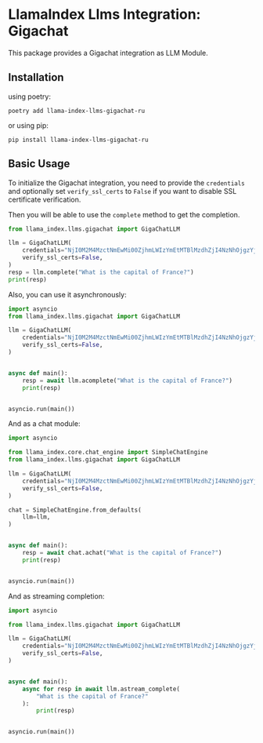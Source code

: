 # LlamaIndex Llms Integration: Gigachat

This package provides a Gigachat integration as LLM Module.

## Installation

using poetry:

```shell
poetry add llama-index-llms-gigachat-ru
```

or using pip:

```shell
pip install llama-index-llms-gigachat-ru
```

## Basic Usage

To initialize the Gigachat integration, you need to provide the `credentials`
and optionally set `verify_ssl_certs` to `False`
if you want to disable SSL certificate verification.

Then you will be able to use the `complete` method to get the completion.

```python
from llama_index.llms.gigachat import GigaChatLLM

llm = GigaChatLLM(
    credentials="NjI0M2M4MzctNmEwMi00ZjhmLWIzYmEtMTBlMzdhZjI4NzNhOjgzYjM3YzFkLWQ3MTEtNGVhYi04Y2Q0LTkwODM5ZjI4MDg1Zg==",
    verify_ssl_certs=False,
)
resp = llm.complete("What is the capital of France?")
print(resp)
```

Also, you can use it asynchronously:

```python
import asyncio
from llama_index.llms.gigachat import GigaChatLLM

llm = GigaChatLLM(
    credentials="NjI0M2M4MzctNmEwMi00ZjhmLWIzYmEtMTBlMzdhZjI4NzNhOjgzYjM3YzFkLWQ3MTEtNGVhYi04Y2Q0LTkwODM5ZjI4MDg1Zg==",
    verify_ssl_certs=False,
)


async def main():
    resp = await llm.acomplete("What is the capital of France?")
    print(resp)


asyncio.run(main())
```

And as a chat module:

```python
import asyncio

from llama_index.core.chat_engine import SimpleChatEngine
from llama_index.llms.gigachat import GigaChatLLM

llm = GigaChatLLM(
    credentials="NjI0M2M4MzctNmEwMi00ZjhmLWIzYmEtMTBlMzdhZjI4NzNhOjgzYjM3YzFkLWQ3MTEtNGVhYi04Y2Q0LTkwODM5ZjI4MDg1Zg==",
    verify_ssl_certs=False,
)

chat = SimpleChatEngine.from_defaults(
    llm=llm,
)


async def main():
    resp = await chat.achat("What is the capital of France?")
    print(resp)


asyncio.run(main())
```

And as streaming completion:

```python
import asyncio

from llama_index.llms.gigachat import GigaChatLLM

llm = GigaChatLLM(
    credentials="NjI0M2M4MzctNmEwMi00ZjhmLWIzYmEtMTBlMzdhZjI4NzNhOjgzYjM3YzFkLWQ3MTEtNGVhYi04Y2Q0LTkwODM5ZjI4MDg1Zg==",
    verify_ssl_certs=False,
)


async def main():
    async for resp in await llm.astream_complete(
        "What is the capital of France?"
    ):
        print(resp)


asyncio.run(main())
```
